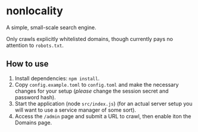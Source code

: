 # nonlocality

A simple, small-scale search engine.

Only crawls explicitly whitelisted domains, though currently pays no attention to `robots.txt`.

## How to use

1. Install dependencies: `npm install`.
2. Copy `config.example.toml` to `config.toml` and make the necessary changes for your setup (*please* change the session secret and password hash).
3. Start the application (node `src/index.js`) (for an actual server setup you will want to use a service manager of some sort).
4. Access the `/admin` page and submit a URL to crawl, then enable iton the Domains page.
